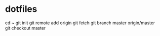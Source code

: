 # dotfiles

cd ~
git init
git remote add origin <repo>
git fetch
git branch master origin/master
git checkout master
